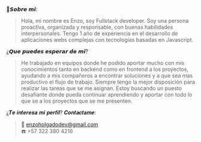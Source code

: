 👤𝙎𝙤𝙗𝙧𝙚 𝙢𝙞:
> Hola, mi nombre es Enzo, soy Fullstack developer.
Soy una persona proactiva, organizada y responsable, con buenas habilidades interpersonales. Tengo 1 año de experiencia en el desarrollo de aplicaciones webs complejas con tecnologías basadas en Javascript.

¿𝙌𝙪𝙚 𝙥𝙪𝙚𝙙𝙚𝙨 𝙚𝙨𝙥𝙚𝙧𝙖𝙧 𝙙𝙚 𝙢𝙞?
> He trabajado en equipos donde he podido aportar mucho con mis conocimientos tanto en backend como en frontend a los proyectos, ayudando a mis compañeros a encontrar soluciones y a que sea mas productivo el flujo de trabajo. Siempre tengo la mejor disposición para realizar las tareas que se me asignan.
Estoy buscando un puesto desafiante donde pueda continuar aprendiendo y aportar con todo lo que se a los proyectos que se me presenten.

¿𝑻𝒆 𝒊𝒏𝒕𝒆𝒓𝒆𝒔𝒂 𝒎𝒊 𝒑𝒆𝒓𝒇𝒊𝒍? 𝑪𝒐𝒏𝒕𝒂𝒄𝒕𝒂𝒎𝒆:
>📧 enzoholgadodev@gmail.com <br>
☎️ +57 322 380 4216
